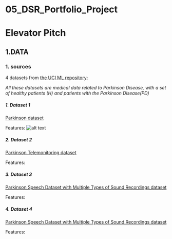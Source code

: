# 05_DSR_Portfolio_Project

# Elevator Pitch

## 1.DATA

### 1. sources
4 datasets from [the UCI ML repository](https://archive.ics.uci.edu/ml/datasets.html):  

_All these datasets are medical data related to Parkinson Disease, with a set of healthy patients (H) and patients with the Parkinson Disease(PD)_

##### 1. Dataset 1
[Parkinson dataset](https://archive.ics.uci.edu/ml/datasets/parkinsons)  

Features:
![alt text](https://github.com/AMDonati/05_DSR_Portfolio_Project/)


##### 2. Dataset 2
[Parkinson Telemonitoring dataset](https://archive.ics.uci.edu/ml/datasets/Parkinsons+Telemonitoring)  

Features:



##### 3. Dataset 3
[Parkinson Speech Dataset with Multiple Types of Sound Recordings dataset](https://archive.ics.uci.edu/ml/datasets/Parkinson+Speech+Dataset+with++Multiple+Types+of+Sound+Recordings)  

Features:


##### 4. Dataset 4
[Parkinson Speech Dataset with Multiple Types of Sound Recordings dataset](https://archive.ics.uci.edu/ml/datasets/Parkinson+Speech+Dataset+with++Multiple+Types+of+Sound+Recordings)  


Features:
